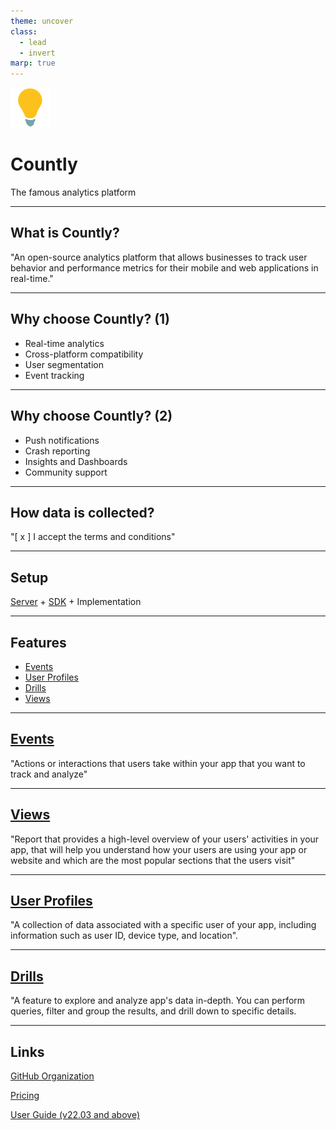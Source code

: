 ```yaml
---
theme: uncover
class:
  - lead
  - invert
marp: true
---
```


![bg left:40% 80%](../assets/countly.svg)

# Countly

The famous analytics platform

---

## What is Countly?

"An open-source analytics platform that allows businesses to track user behavior and performance metrics for their mobile and web applications in real-time."

---

## Why choose Countly? (1)

- Real-time analytics
- Cross-platform compatibility
- User segmentation
- Event tracking

---

## Why choose Countly? (2)

- Push notifications
- Crash reporting
- Insights and Dashboards
- Community support

---

## How data is collected?

"[ x ] I accept the terms and conditions"

---

## Setup

[Server](https://support.count.ly/hc/en-us/sections/360007406731-Installation-Configuration) + [SDK](https://support.count.ly/hc/en-us/sections/360007310512-SDKs) + Implementation

---

## Features

- [Events](https://support.count.ly/hc/en-us/articles/4403721560857-Events)
- [User Profiles](https://support.count.ly/hc/en-us/articles/4403281285913-User-Profiles)
- [Drills](https://support.count.ly/hc/en-us/articles/4444087015065-Drill)
- [Views](https://support.count.ly/hc/en-us/articles/360037639651-Views-and-Heatmaps)

---

## [Events](https://support.count.ly/hc/en-us/articles/4403721560857-Events)

"Actions or interactions that users take within your app that you want to track and analyze"

---

## [Views](https://support.count.ly/hc/en-us/articles/360037639651-Views-and-Heatmaps)

"Report that provides a high-level overview of your users' activities in your app, that will help you understand how your users are using your app or website and which are the most popular sections that the users visit"

---

## [User Profiles](https://support.count.ly/hc/en-us/articles/4403281285913-User-Profiles)

"A collection of data associated with a specific user of your app, including information such as user ID, device type, and location".

---

## [Drills](https://support.count.ly/hc/en-us/articles/4444087015065-Drill)

"A feature to explore and analyze app's data in-depth. You can perform queries, filter and group the results, and drill down to specific details.

---

## Links

[GitHub Organization](https://github.com/Countly)

[Pricing](https://countly.com/pricing)

[User Guide (v22.03 and above)](https://support.count.ly/hc/en-us/sections/7039354168729-User-Guides-Countly-v22-03-and-above)
